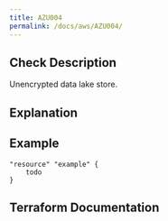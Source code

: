 ```yaml
---
title: AZU004
permalink: /docs/aws/AZU004/
---
```



## Check Description

Unencrypted data lake store.

## Explanation

## Example

```
"resource" "example" {
	todo
}
```

## Terraform Documentation
